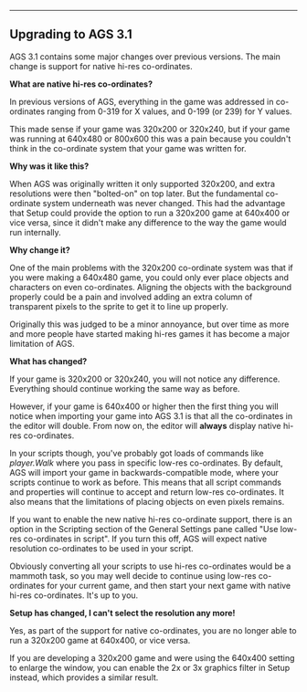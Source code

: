 []()


------------------------------------------------------------------------

Upgrading to AGS 3.1
--------------------

AGS 3.1 contains some major changes over previous versions. The main
change is support for native hi-res co-ordinates.

**What are native hi-res co-ordinates?**

In previous versions of AGS, everything in the game was addressed in
co-ordinates ranging from 0-319 for X values, and 0-199 (or 239) for Y
values.

This made sense if your game was 320x200 or 320x240, but if your game
was running at 640x480 or 800x600 this was a pain because you couldn't
think in the co-ordinate system that your game was written for.

**Why was it like this?**

When AGS was originally written it only supported 320x200, and extra
resolutions were then "bolted-on" on top later. But the fundamental
co-ordinate system underneath was never changed. This had the advantage
that Setup could provide the option to run a 320x200 game at 640x400 or
vice versa, since it didn't make any difference to the way the game
would run internally.

**Why change it?**

One of the main problems with the 320x200 co-ordinate system was that if
you were making a 640x480 game, you could only ever place objects and
characters on even co-ordinates. Aligning the objects with the
background properly could be a pain and involved adding an extra column
of transparent pixels to the sprite to get it to line up properly.

Originally this was judged to be a minor annoyance, but over time as
more and more people have started making hi-res games it has become a
major limitation of AGS.

**What has changed?**

If your game is 320x200 or 320x240, you will not notice any difference.
Everything should continue working the same way as before.

However, if your game is 640x400 or higher then the first thing you will
notice when importing your game into AGS 3.1 is that all the
co-ordinates in the editor will double. From now on, the editor will
**always** display native hi-res co-ordinates.

In your scripts though, you've probably got loads of commands like
*player.Walk* where you pass in specific low-res co-ordinates. By
default, AGS will import your game in backwards-compatible mode, where
your scripts continue to work as before. This means that all script
commands and properties will continue to accept and return low-res
co-ordinates. It also means that the limitations of placing objects on
even pixels remains.

If you want to enable the new native hi-res co-ordinate support, there
is an option in the Scripting section of the General Settings pane
called "Use low-res co-ordinates in script". If you turn this off, AGS
will expect native resolution co-ordinates to be used in your script.

Obviously converting all your scripts to use hi-res co-ordinates would
be a mammoth task, so you may well decide to continue using low-res
co-ordinates for your current game, and then start your next game with
native hi-res co-ordinates. It's up to you.

**Setup has changed, I can't select the resolution any more!**

Yes, as part of the support for native co-ordinates, you are no longer
able to run a 320x200 game at 640x400, or vice versa.

If you are developing a 320x200 game and were using the 640x400 setting
to enlarge the window, you can enable the 2x or 3x graphics filter in
Setup instead, which provides a similar result.
